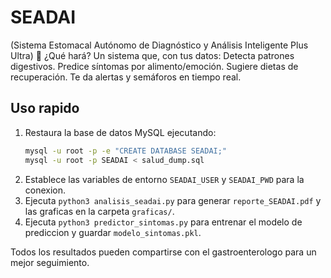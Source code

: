# SEADAI
(Sistema Estomacal Autónomo de Diagnóstico y Análisis Inteligente Plus Ultra) 🔧 ¿Qué hará? Un sistema que, con tus datos:  Detecta patrones digestivos.  Predice síntomas por alimento/emoción.  Sugiere dietas de recuperación.  Te da alertas y semáforos en tiempo real.

## Uso rapido

1. Restaura la base de datos MySQL ejecutando:
   ```bash
   mysql -u root -p -e "CREATE DATABASE SEADAI;"
   mysql -u root -p SEADAI < salud_dump.sql
   ```
2. Establece las variables de entorno `SEADAI_USER` y `SEADAI_PWD` para la conexion.
3. Ejecuta `python3 analisis_seadai.py` para generar `reporte_SEADAI.pdf` y las graficas en la carpeta `graficas/`.
4. Ejecuta `python3 predictor_sintomas.py` para entrenar el modelo de prediccion y guardar `modelo_sintomas.pkl`.

Todos los resultados pueden compartirse con el gastroenterologo para un mejor seguimiento.
